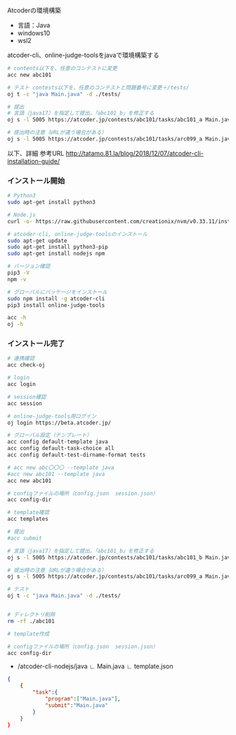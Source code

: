 Atcoderの環境構築
- 言語：Java
- windows10
- wsl2

atcoder-cli、online-judge-toolsをjavaで環境構築する
```bash
# contents以下を、任意のコンテストに変更
acc new abc101

# テスト contests以下を、任意のコンテストと問題番号に変更＋/tests/
oj t -c "java Main.java" -d ./tests/  

# 提出
# 言語（java17）を指定して提出。「abc101_b」を修正する
oj s -l 5005 https://atcoder.jp/contests/abc101/tasks/abc101_a Main.java

# 提出時の注意（URLが違う場合がある）
oj s -l 5005 https://atcoder.jp/contests/abc101/tasks/arc099_a Main.java
```

以下、詳細
参考URL
http://tatamo.81.la/blog/2018/12/07/atcoder-cli-installation-guide/

### インストール開始
```bash
# Python3
sudo apt-get install python3

# Node.js
curl -o- https://raw.githubusercontent.com/creationix/nvm/v0.33.11/install.sh | bash

# atcoder-cli, online-judge-toolsのインストール
sudo apt-get update
sudo apt-get install python3-pip
sudo apt-get install nodejs npm

# バージョン確認
pip3 -V
npm -v

# グローバルにパッケージをインストール
sudo npm install -g atcoder-cli
pip3 install online-judge-tools

acc -h
oj -h
```
### インストール完了


```bash
# 連携確認
acc check-oj

# login
acc login

# session確認
acc session

# online-judge-tools用ログイン
oj login https://beta.atcoder.jp/

# グローバル設定（テンプレート）
acc config default-template java
acc config default-task-choice all
acc config default-test-dirname-format tests

# acc new abc〇〇〇 --template java
#acc new abc101 --template java
acc new abc101

# configファイルの場所（config.json  session.json）
acc config-dir

# template確認
acc templates

# 提出
#acc submit

# 言語（java17）を指定して提出。「abc101_b」を修正する
oj s -l 5005 https://atcoder.jp/contests/abc101/tasks/abc101_b Main.java

# 提出時の注意（URLが違う場合がある）
oj s -l 5005 https://atcoder.jp/contests/abc101/tasks/arc099_a Main.java

# テスト
oj t -c "java Main.java" -d ./tests/  


# ディレクトリ削除
rm -rf ./abc101
```

```bash
# template作成

# configファイルの場所（config.json  session.json）
acc config-dir
```
- /atcoder-cli-nodejs/java
    ∟ Main.java
    ∟ template.json

```json
{
    {
        "task":{
            "program":["Main.java"],
            "submit":"Main.java"
        }
    }
}


```